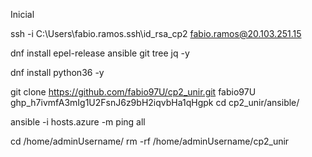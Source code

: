 Inicial

ssh -i C:\Users\fabio.ramos\.ssh\id_rsa_cp2 fabio.ramos@20.103.251.15

dnf install epel-release ansible git tree jq -y

dnf install python36 -y

git clone https://github.com/fabio97U/cp2_unir.git
fabio97U
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
cd cp2_unir/ansible/

ansible -i hosts.azure -m ping all


cd /home/adminUsername/
rm -rf /home/adminUsername/cp2_unir